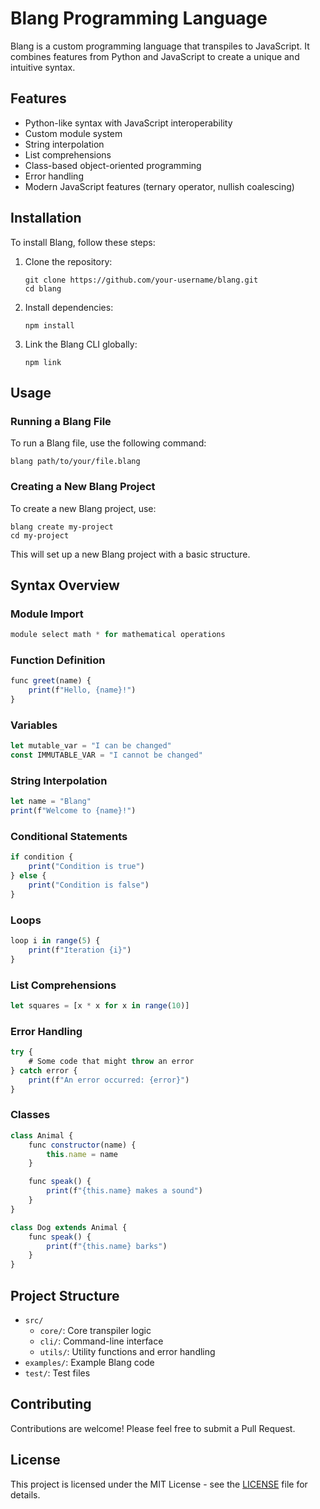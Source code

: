 # Blang Programming Language

Blang is a custom programming language that transpiles to JavaScript. It combines features from Python and JavaScript to create a unique and intuitive syntax.

## Features

- Python-like syntax with JavaScript interoperability
- Custom module system
- String interpolation
- List comprehensions
- Class-based object-oriented programming
- Error handling
- Modern JavaScript features (ternary operator, nullish coalescing)

## Installation

To install Blang, follow these steps:

1. Clone the repository:
   ```
   git clone https://github.com/your-username/blang.git
   cd blang
   ```

2. Install dependencies:
   ```
   npm install
   ```

3. Link the Blang CLI globally:
   ```
   npm link
   ```

## Usage

### Running a Blang File

To run a Blang file, use the following command:

```
blang path/to/your/file.blang
```

### Creating a New Blang Project

To create a new Blang project, use:

```
blang create my-project
cd my-project
```

This will set up a new Blang project with a basic structure.

## Syntax Overview

### Module Import

```javascript
module select math * for mathematical operations
```

### Function Definition

```javascript
func greet(name) {
    print(f"Hello, {name}!")
}
```

### Variables

```javascript
let mutable_var = "I can be changed"
const IMMUTABLE_VAR = "I cannot be changed"
```

### String Interpolation

```javascript
let name = "Blang"
print(f"Welcome to {name}!")
```

### Conditional Statements

```javascript
if condition {
    print("Condition is true")
} else {
    print("Condition is false")
}
```

### Loops

```javascript
loop i in range(5) {
    print(f"Iteration {i}")
}
```

### List Comprehensions

```javascript
let squares = [x * x for x in range(10)]
```

### Error Handling

```javascript
try {
    # Some code that might throw an error
} catch error {
    print(f"An error occurred: {error}")
}
```

### Classes

```javascript
class Animal {
    func constructor(name) {
        this.name = name
    }

    func speak() {
        print(f"{this.name} makes a sound")
    }
}

class Dog extends Animal {
    func speak() {
        print(f"{this.name} barks")
    }
}
```

## Project Structure

- `src/`
  - `core/`: Core transpiler logic
  - `cli/`: Command-line interface
  - `utils/`: Utility functions and error handling
- `examples/`: Example Blang code
- `test/`: Test files

## Contributing

Contributions are welcome! Please feel free to submit a Pull Request.

## License

This project is licensed under the MIT License - see the [LICENSE](LICENSE) file for details.
